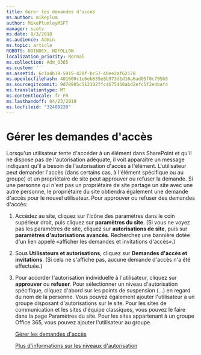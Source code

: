 ```yaml
---
title: Gérer les demandes d'accès
ms.author: mikeplum
author: MikePlumleyMSFT
manager: scotv
ms.date: 8/3/2018
ms.audience: Admin
ms.topic: article
ROBOTS: NOINDEX, NOFOLLOW
localization_priority: Normal
ms.collection: Adm_O365
ms.custom: ''
ms.assetid: 6c1a4b19-5915-428f-bc57-40ee2af62178
ms.openlocfilehash: 401600c1e6eb635e8b973d1d16a6ad05f0c795b5
ms.sourcegitcommit: 9d78905c512192ffc4675468abd2efc5f2e4baf4
ms.translationtype: MT
ms.contentlocale: fr-FR
ms.lasthandoff: 04/23/2019
ms.locfileid: "32409220"
---
```

# <a name="manage-access-requests"></a>Gérer les demandes d'accès

Lorsqu'un utilisateur tente d'accéder à un élément dans SharePoint et qu'il ne dispose pas de l'autorisation adéquate, il voit apparaître un message indiquant qu'il a besoin de l'autorisation d'accès à l'élément. L'utilisateur peut demander l'accès (dans certains cas, à l'élément spécifique ou au groupe) et un propriétaire de site peut approuver ou refuser la demande. Si une personne qui n'est pas un propriétaire de site partage un site avec une autre personne, le propriétaire du site obtiendra également une demande d'accès pour le nouvel utilisateur. Pour approuver ou refuser des demandes d'accès:
  
1. Accédez au site, cliquez sur l'icône des paramètres dans le coin supérieur droit, puis cliquez sur **paramètres du site**. (Si vous ne voyez pas les paramètres de site, cliquez sur **autorisations de site**, puis sur **paramètres d'autorisations avancés**. Recherchez une bannière dotée d'un lien appelé «afficher les demandes et invitations d'accès».)
    
2. Sous **Utilisateurs et autorisations**, cliquez sur **Demandes d'accès et invitations**. (Si cela ne s'affiche pas, aucune demande d'accès n'a été effectuée.)
    
3. Pour accorder l'autorisation individuelle à l'utilisateur, cliquez sur **approuver** ou **refuser**. Pour sélectionner un niveau d'autorisation spécifique, cliquez d'abord sur les points de suspension (...) en regard du nom de la personne. Vous pouvez également ajouter l'utilisateur à un groupe disposant d'autorisations sur le site. Pour les sites de communication et les sites d'équipe classiques, vous pouvez le faire dans la page Paramètres du site. Pour les sites appartenant à un groupe Office 365, vous pouvez ajouter l'utilisateur au groupe.
    
    [Gérer les demandes d'accès](https://go.microsoft.com/fwlink/?linkid=2008747)
    
    [Plus d'informations sur les niveaux d'autorisation](https://go.microsoft.com/fwlink/?linkid=867071)
    


